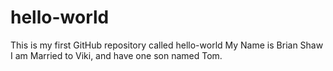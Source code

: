 # hello-world
This is my first GitHub repository called hello-world
My Name is Brian Shaw I am Married to Viki, and have one son named Tom.

